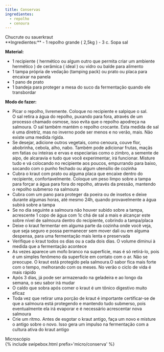 ```yaml
---
title: Conservas
ingredientes:
  - repolho
  - cenoura
---
```

<div class="content-receita" markdown="1" data-slug="{{ page.slug }}">
<div class="content-title">Chucrute ou sauerkraut</div>
**Ingredientes:**  
- 1 repolho grande ( 2,5kg ) 
- 3 c. Sopa  sal

**Material:**  
- 1 recipiente ( hermético ou algum outro que permita criar um ambiente hermético ) de cerâmica ( ideal ) ou vidro ou balde para alimento
- 1 tampa própria de vedação (tamping pack) ou  prato ou placa para encaixar na panela 
- 1 pano de prato
- 1 bandeja para proteger a mesa do suco da fermentação quando ele transbordar 

**Modo de fazer:**  
- Picar o repolho, livremente. Coloque no recipiente e salpique o sal.  
O sal retira a água do repolho, puxando para fora, através de um processo chamado osmose, isso evita que o repolho apodreça na salmoura. O sal também mantém o repolho crocante.  Esta medida de sal é uma diretriz, mas no inverno pode ser menos e no verão, mais. Não existe uma medida rígida.
- Se desejar, adicione outros vegetais, como cenoura, couve flor, abobrinha, cebola, alho, nabo. Também pode adicionar frutas, maçãs em fatias ou inteiras e ervas e especiarias como o zimbro, a semente de aipo, de alcaravia e tudo que você experimentar, irá funcionar. Misture tudo e vá colocando no recipiente aos poucos, empurrando para baixo, socando com o punho fechado ou algum utensílio de cozinha
- Cubra o kraut com prato ou alguma placa que encaixe dentro do recipiente, confortavelmente. Coloque um peso limpo sobre a tampa para forçar a água para fora do repolho, através da pressão, mantendo o repolho submerso na salmoura
- Cubra com um pano para proteger da poeira ou de insetos e deixe durante algumas horas, até mesmo 24h, quando provavelmente a água subirá sobre a tampa
- Se no dia seguinte a salmoura não houver subido sobre a tampa, acrescente 1 copo de água com 1c chá de sal  a mais e alcançar este sobre nível de salmoura dentro do recipiente, cobrindo a tampa/placa
- Deixe o kraut fermentar em alguma parte da cozinha onde você veja, que seja seguro e possa permanecer sem mover dali ou em alguma despensa, para uma fermentação mais lenta e preservada
- Verifique o kraut todos os dias ou a cada dois dias. O volume diminui à medida que a fermentação acontece
- As vezes aparece um mofo branco na superfície, mas é só retirá-lo, pois é um simples fenômeno da superfície em contato com o ar. Não se preocupe. O kraut está protegido pela salmoura.O sabor fica mais forte com o tempo, melhorando com os meses. No verão o ciclo de vida é mais rápido
- Após 3 dias, já pode ser armazenado na geladeira e ao longo da semana, o seu sabor irá mudar
- O caldo que sobra após comer o kraut é um tônico digestivo muito eficaz
- Toda vez que retirar uma porção de kraut é importante certificar-se de que a salmoura está protegendo e mantendo tudo submerso, pois eventualmente ela irá evaporar e é necessário acrescentar nova salmoura
- Crie um ritmo. Antes de esgotar o kraut antigo, faça um novo e misture o antigo sobre o novo. Isso gera um impulso na fermentação com a cultura ativa do kraut antigo
</div>

<div class="content-mapa" markdown="1" data-slug="{{ page.slug }}">
<div class="content-title">Microscópio</div>
  {% include swipebox.html prefix='micro/conserva' %}
</div>
